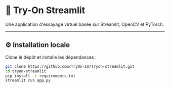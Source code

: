 # 👕 Try-On Streamlit

Une application d'essayage virtuel basée sur Streamlit, OpenCV et PyTorch.

---

## ⚙️ Installation locale

Clone le dépôt et installe les dépendances :

```bash
git clone https://github.com/TryOn-IA/tryon-streamlit.git
cd tryon-streamlit
pip install -r requirements.txt
streamlit run app.py

